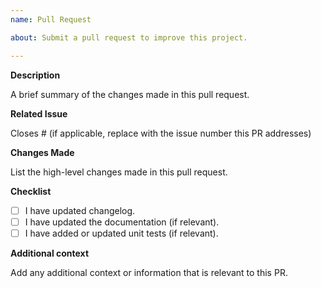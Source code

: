 ```yaml
---
name: Pull Request

about: Submit a pull request to improve this project.

---
```


**Description**

A brief summary of the changes made in this pull request.

**Related Issue**

Closes # (if applicable, replace with the issue number this PR addresses)

**Changes Made**

List the high-level changes made in this pull request.

**Checklist**

- [ ] I have updated changelog.
- [ ] I have updated the documentation (if relevant).
- [ ] I have added or updated unit tests (if relevant).

**Additional context**

Add any additional context or information that is relevant to this PR.
